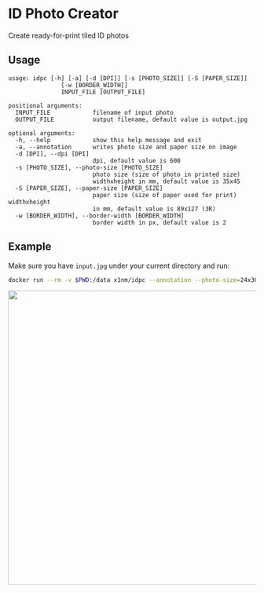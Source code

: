 # ID Photo Creator

Create ready-for-print tiled ID photos

## Usage

```shell
usage: idpc [-h] [-a] [-d [DPI]] [-s [PHOTO_SIZE]] [-S [PAPER_SIZE]]
               [-w [BORDER_WIDTH]]
               INPUT_FILE [OUTPUT_FILE]

positional arguments:
  INPUT_FILE            filename of input photo
  OUTPUT_FILE           output filename, default value is output.jpg

optional arguments:
  -h, --help            show this help message and exit
  -a, --annotation      writes photo size and paper size on image
  -d [DPI], --dpi [DPI]
                        dpi, default value is 600
  -s [PHOTO_SIZE], --photo-size [PHOTO_SIZE]
                        photo size (size of photo in printed size)
                        widthxheight in mm, default value is 35x45
  -S [PAPER_SIZE], --paper-size [PAPER_SIZE]
                        paper size (size of paper used for print) widthxheight
                        in mm, default value is 89x127 (3R)
  -w [BORDER_WIDTH], --border-width [BORDER_WIDTH]
                        border width in px, default value is 2
```

## Example

Make sure you have `input.jpg` under your current directory and run:

```bash
docker run --rm -v $PWD:/data x1nm/idpc --annotation --photo-size=24x30 --paper-size=89x127 input.jpg output.jpg
```

<img src="https://user-images.githubusercontent.com/1180083/163660579-fecc8304-0384-479f-93bb-d70e7fe7a89a.jpg" height="600px"/>